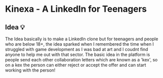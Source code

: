 # Kinexa - A LinkedIn for Teenagers 

## Idea 💡
The Idea basically is to make a LinkedIn clone but for teenagers and people who are below 18+, the idea sparked when
I remembered the time when I struggled with game development as I was bad at art and I coudnt find anyone to help me 
out with that sector. The basic idea in the platform is people send each other collaboration letters which are known
as a 'kex', so on a kex the person can either reject or accept the offer and can start working with the person!
